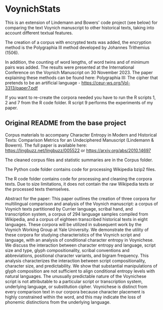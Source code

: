 # VoynichStats

This is an extension of Lindemann and Bowers' code project (see below) for comparing the text Voynich manuscript to other historical texts, taking into account different textual features. 

The creation of a corpus with encrypted texts was added, the encryption method is the Polygraphia III method developed by Johannes Trithemius (1506).  

In addition, the counting of word lengths, of word twins and of minimum pairs was added. The results were presented at the International Conference on the Voynich Manuscript on 30 November 2023. The paper explaining these methods can be found here: Polygraphia III: The cipher that pretends to be an
artificial language - https://ceur-ws.org/Vol-3313/paper7.pdf

If you want to re-create the corpora needed you have to run the R scripts 1, 2 and 7 from the R code folder. 
R script 9 performs the experiments of my paper.


## Original README from the base project
Corpus materials to accompany Character Entropy in Modern and Historical Texts: Comparison Metrics for an Undeciphered Manuscript (Lindemann &amp; Bowern). The full paper is available here: https://lingbuzz.net/lingbuzz/005522 or https://arxiv.org/abs/2010.14697

The cleaned corpus files and statistic summaries are in the Corpus folder.

The Python code folder contains code for processing Wikipedia bzip2 files. 

The R code folder contains code for processing and cleaning the corpora texts. Due to size limitations, it does not contain the raw Wikipedia texts or the processed texts themselves. 

Abstract for the paper:
This paper outlines the creation of three corpora for multilingual comparison and analysis of the Voynich manuscript: a corpus of Voynich texts partitioned by Currier language, scribal hand, and transcription system, a corpus of 294 language samples compiled from Wikipedia, and a corpus of eighteen transcribed historical texts in eight languages. These corpora will be utilized in subsequent work by the Voynich Working Group at Yale University. We demonstrate the utility of these corpora for studying characteristics of the Voynich script and language, with an analysis of conditional character entropy in Voynichese. We discuss the interaction between character entropy and language, script size and type, glyph compositionality, scribal conventions and abbreviations, positional character variants, and bigram frequency. This analysis characterizes the interaction between script compositionality, character size, and predictability. We show that substantial manipulations of glyph composition are not sufficient to align conditional entropy levels with natural languages. The unusually predictable nature of the Voynichese script is not attributable to a particular script or transcription system, underlying language, or substitution cipher. Voynichese is distinct from every comparison text in our corpora because character placement is highly constrained within the word, and this may indicate the loss of phonemic distinctions from the underlying language.
